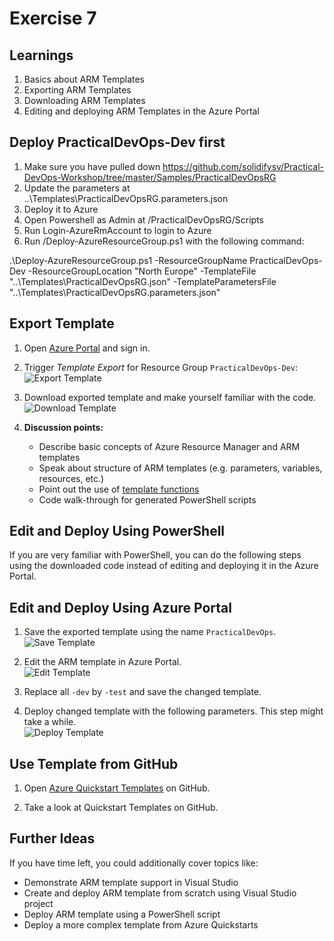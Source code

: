 # Exercise 7


## Learnings

1. Basics about ARM Templates
1. Exporting ARM Templates
1. Downloading ARM Templates
1. Editing and deploying ARM Templates in the Azure Portal


## Deploy PracticalDevOps-Dev first

1. Make sure you have pulled down https://github.com/solidifysv/Practical-DevOps-Workshop/tree/master/Samples/PracticalDevOpsRG
1. Update the parameters at ..\Templates\PracticalDevOpsRG.parameters.json
1. Deploy it to Azure
1. Open Powershell as Admin at /PracticalDevOpsRG/Scripts
1. Run Login-AzureRmAccount to login to Azure
1. Run /Deploy-AzureResourceGroup.ps1 with the following command:

.\Deploy-AzureResourceGroup.ps1 -ResourceGroupName PracticalDevOps-Dev -ResourceGroupLocation "North Europe" -TemplateFile "..\Templates\PracticalDevOpsRG.json" -TemplateParametersFile "..\Templates\PracticalDevOpsRG.parameters.json"

## Export Template

1. Open [Azure Portal](https://portal.azure.com) and sign in.

1. Trigger *Template Export* for Resource Group `PracticalDevOps-Dev`:<br/>
   ![Export Template](/img/azure-export-template.png)

1. Download exported template and make yourself familiar with the code.<br/>
   ![Download Template](/img/azure-template-download.png)

1. **Discussion points:**
   * Describe basic concepts of Azure Resource Manager and ARM templates
   * Speak about structure of ARM templates (e.g. parameters, variables, resources, etc.)
   * Point out the use of [template functions](https://azure.microsoft.com/en-us/documentation/articles/resource-group-template-functions/)
   * Code walk-through for generated PowerShell scripts


## Edit and Deploy Using PowerShell

If you are very familiar with PowerShell, you can do the following steps using the downloaded code instead of editing and deploying it in the Azure Portal.


## Edit and Deploy Using Azure Portal

1. Save the exported template using the name `PracticalDevOps`.<br/>
   ![Save Template](/img/azure-save-template.png)

1. Edit the ARM template in Azure Portal.<br/>
   ![Edit Template](/img/azure-edit-template.png)
   
1. Replace all `-dev` by `-test` and save the changed template.

1. Deploy changed template with the following parameters. This step might take a while.<br/>
   ![Deploy Template](/img/azure-deploy-template.png)
   

## Use Template from GitHub

1. Open [Azure Quickstart Templates](https://github.com/Azure/azure-quickstart-templates/tree/master/) on GitHub.

1. Take a look at Quickstart Templates on GitHub.

   
## Further Ideas

If you have time left, you could additionally cover topics like:

* Demonstrate ARM template support in Visual Studio
* Create and deploy ARM template from scratch using Visual Studio project
* Deploy ARM template using a PowerShell script
* Deploy a more complex template from Azure Quickstarts
